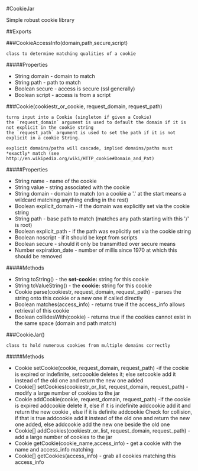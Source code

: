 #CookieJar

Simple robust cookie library

##Exports

###CookieAccessInfo(domain,path,secure,script)

    class to determine matching qualities of a cookie

#####Properties

* String domain - domain to match
* String path - path to match
* Boolean secure - access is secure (ssl generally)
* Boolean script - access is from a script


###Cookie(cookiestr_or_cookie, request_domain, request_path)

    turns input into a Cookie (singleton if given a Cookie)
    the `request_domain` argument is used to default the domain if it is not explicit in the cookie string 
    the `request_path` argument is used to set the path if it is not explicit in a cookie String.

    explicit domains/paths will cascade, implied domains/paths must *exactly* match (see http://en.wikipedia.org/wiki/HTTP_cookie#Domain_and_Pat)

#####Properties

* String name - name of the cookie
* String value - string associated with the cookie
* String domain - domain to match (on a cookie a '.' at the start means a wildcard matching anything ending in the rest)
* Boolean explicit_domain - if the domain was explicitly set via the cookie string
* String path - base path to match (matches any path starting with this '/' is root)
* Boolean explicit_path - if the path was explicitly set via the cookie string
* Boolean noscript - if it should be kept from scripts
* Boolean secure - should it only be transmitted over secure means
* Number expiration_date - number of millis since 1970 at which this should be removed

#####Methods

* String toString() - the __set-cookie:__ string for this cookie
* String toValueString() - the __cookie:__ string for this cookie
* Cookie parse(cookiestr, request_domain, request_path) - parses the string onto this cookie or a new one if called directly
* Boolean matches(access_info) - returns true if the access_info allows retrieval of this cookie
* Boolean collidesWith(cookie) - returns true if the cookies cannot exist in the same space (domain and path match)


###CookieJar()

    class to hold numerous cookies from multiple domains correctly

#####Methods

* Cookie setCookie(cookie, request_domain, request_path) -if the cookie is expired or indefinite, setcoookie deletes it; else setcookie add it instead of the old one and return the new one added
* Cookie[] setCookies(cookiestr_or_list, request_domain, request_path) - modify a large number of cookies to the jar
* Cookie addCookie(cookie, request_domain, request_path) -if the cookie is  expired addcookie delete it, else if it is indefinite addcookie add it and return the new cookie , else if it is definite addcookie Check for collision, if that is true addcookie add it instead of the old one and return the new one added, else addcookie add the new one beside the old one
* Cookie[] addCookies(cookiestr_or_list, request_domain, request_path) - add a large number of cookies to the jar
* Cookie getCookie(cookie_name,access_info) - get a cookie with the name and access_info matching
* Cookie[] getCookies(access_info) - grab all cookies matching this access_info
